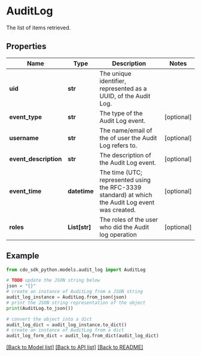 # AuditLog

The list of items retrieved.

## Properties

Name | Type | Description | Notes
------------ | ------------- | ------------- | -------------
**uid** | **str** | The unique identifier, represented as a UUID, of the Audit Log. | 
**event_type** | **str** | The type of the Audit Log event. | [optional] 
**username** | **str** | The name/email of the of user the Audit Log refers to. | [optional] 
**event_description** | **str** | The description of the Audit Log event. | [optional] 
**event_time** | **datetime** | The time (UTC; represented using the RFC-3339 standard) at which the Audit Log event was created. | [optional] 
**roles** | **List[str]** | The roles of the user who did the Audit log operation | [optional] 

## Example

```python
from cdo_sdk_python.models.audit_log import AuditLog

# TODO update the JSON string below
json = "{}"
# create an instance of AuditLog from a JSON string
audit_log_instance = AuditLog.from_json(json)
# print the JSON string representation of the object
print(AuditLog.to_json())

# convert the object into a dict
audit_log_dict = audit_log_instance.to_dict()
# create an instance of AuditLog from a dict
audit_log_form_dict = audit_log.from_dict(audit_log_dict)
```
[[Back to Model list]](../README.md#documentation-for-models) [[Back to API list]](../README.md#documentation-for-api-endpoints) [[Back to README]](../README.md)


